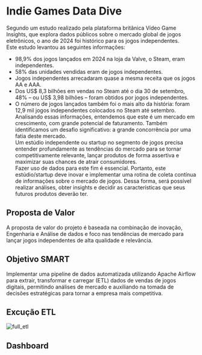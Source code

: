 
# Indie Games Data Dive

Segundo um estudo realizado pela plataforma britânica Vídeo Game Insights, que explora dados públicos sobre o mercado global de jogos eletrônicos, o ano de 2024 foi histórico para os jogos independentes.  
Este estudo levantou as seguintes informações:  
- 98,9% dos jogos lançados em 2024 na loja da Valve, o Steam, eram independentes.
- 58% das unidades vendidas eram de jogos independentes.
- Jogos independentes arrecadaram quase a mesma receita que os jogos AA e AAA.
- Dos US$ 8,3 bilhões em vendas no Steam até o dia 30 de setembro, 48% – ou US$ 3,98 bilhões – foram obtidos por jogos independentes.
- O número de jogos lançados também foi o mais alto da história: foram 12,9 mil jogos independentes colocados no Steam até setembro.  
Analisando essas informações, entendemos que este é um mercado em crescimento, com grande potencial de faturamento. Também identificamos um desafio significativo: a grande concorrência por uma fatia deste mercado.    
Um estúdio independente ou startup no segmento de jogos precisa entender profundamente as tendências do mercado para se tornar competitivamente relevante, lançar produtos de forma assertiva e maximizar suas chances de atrair consumidores.  
Fazer uso de dados para este fim é essencial. Portanto, este estúdio/startup deve inovar e implementar uma rotina de coleta contínua de informações sobre o mercado de jogos. Dessa forma, será possível realizar análises, obter insights e decidir as características que seus futuros produtos deverão ter.  



## Proposta de Valor
A proposta de valor do projeto é baseada na combinação de inovação, Engenharia e Análise de dados e foco nas tendências de mercado para lançar jogos independentes de alta qualidade e relevância.
## Objetivo SMART
Implementar uma pipeline de dados automatizada utilizando Apache Airflow para extrair, transformar e carregar (ETL) dados de vendas de jogos digitais, permitindo análises de mercado e auxiliando na tomada de decisões estratégicas para tornar a empresa mais competitiva.


## Excução ETL
![full_etl](https://github.com/user-attachments/assets/33d65182-7b63-4755-ad2e-a850d56b9d7b)

## Dashboard
